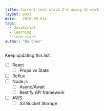 ```yaml
---
title: Current tech stack I'm using at work
layout: post
date:   2018-09-014
tags: 
  - JavaScript
  - learning
  - tech stack
author: "Bo Chen"
---
```


Keep updating this list.

- [ ] React
  - [ ] Props vs State
- [ ] Reflux
- [ ] Node.js
  - [ ] Async/Await
  - [ ] Restify API framework
- [ ] AWS
  - [ ] S3 Bucket Storage